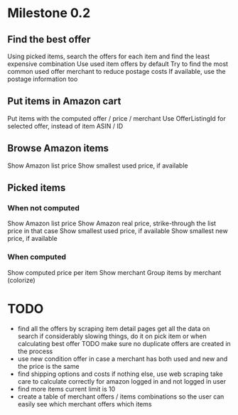 # Milestone 0.2

## Find the best offer

Using picked items, search the offers for each item and find the least expensive combination
Use used item offers by default
Try to find the most common used offer merchant to reduce postage costs
If available, use the postage information too

## Put items in Amazon cart

Put items with the computed offer / price / merchant
Use OfferListingId for selected offer, instead of item ASIN / ID

## Browse Amazon items

Show Amazon list price
Show smallest used price, if available

## Picked items

### When not computed

Show Amazon list price
Show Amazon real price, strike-through the list price in that case
Show smallest used price, if available
Show smallest new price, if available

### When computed

Show computed price per item
Show merchant
Group items by merchant (colorize)

# TODO

* find all the offers by scraping item detail pages
  get all the data on search
  if considerably slowing things, do it on pick item or when calculating best offer
  TODO make sure no duplicate offers are created in the process
* use new condition offer in case a merchant has both used and new and the price is the same
* find shipping options and costs
  if nothing else, use web scraping
  take care to calculate correctly for amazon logged in and not logged in user
* find more items
  current limit is 10
* create a table of merchant offers / items combinations
  so the user can easily see which merchant offers which items